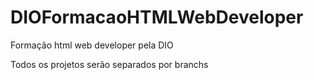 # DIOFormacaoHTMLWebDeveloper
Formação html web developer pela DIO

Todos os projetos serão separados por branchs
